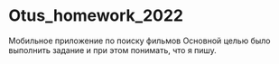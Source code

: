 # Otus_homework_2022
Мобильное приложение по поиску фильмов
Основной целью было выполнить задание и при этом понимать, что я пишу. 
